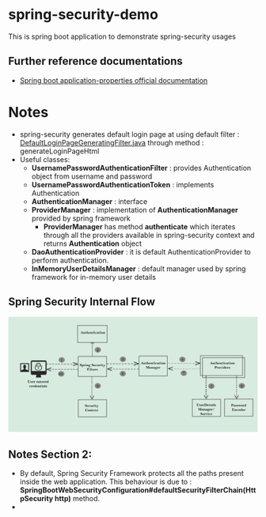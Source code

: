 # spring-security-demo

This is spring boot application to demonstrate spring-security usages

## Further reference documentations
* [Spring boot application-properties official documentation](https://docs.spring.io/spring-boot/docs/current/reference/html/application-properties.html)


# Notes
* spring-security generates default login page at using default filter :  [DefaultLoginPageGeneratingFilter.java](https://docs.spring.io/spring-security/site/docs/current/api/org/springframework/security/web/authentication/ui/DefaultLoginPageGeneratingFilter.html) through method : generateLoginPageHtml
* Useful classes:
  *  __UsernamePasswordAuthenticationFilter__ : provides Authentication object from username and password
  * __UsernamePasswordAuthenticationToken__ : implements Authentication
  * __AuthenticationManager__ : interface
  * __ProviderManager__ : implementation of __AuthenticationManager__ provided by spring framework
    * __ProviderManager__ has method __authenticate__ which iterates through all the providers available in spring-security context and returns __Authentication__ object
  * __DaoAuthenticationProvider__ : it is default AuthenticationProvider to perform authentication. 
  * __InMemoryUserDetailsManager__ : default manager used by spring framework for in-memory user details

## Spring Security Internal Flow
![Spring Security internal flow](https://raw.githubusercontent.com/chinmayjaiswal/spring-security-demo/main/images/spring_security_internal_flow.png)


## Notes Section 2:
* By default, Spring Security Framework protects all the paths present inside the web application. This behaviour is due to : __SpringBootWebSecurityConfiguration#defaultSecurityFilterChain(HttpSecurity http)__ method.
* 
